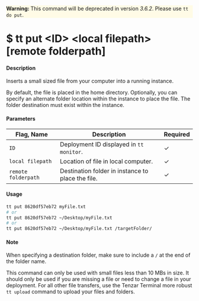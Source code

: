 <p style="background:#fffbe6"><b>Warning: </b>This command will be deprecated in version <i>3.6.2</i>. Please use <code>tt do put</code>.</p>

<h1 class="title">$ tt put &lt;ID&gt; &lt;local filepath&gt; [remote folderpath]</h1>

#### Description

Inserts a small sized file from your computer into a running instance.

By default, the file is placed in the home directory. Optionally, you can specify an alternate folder location within the instance to place the file. The folder destination must exist within the instance.

#### Parameters

| Flag, Name          | Description                                       | Required |
| ------------------- | ------------------------------------------------- | -------- |
| `ID`                | Deployment ID displayed in `tt monitor`.          | ✓        |
| `local filepath`    | Location of file in local computer.               | ✓        |
| `remote folderpath` | Destination folder in instance to place the file. | ✓        |

#### Usage

```bash
tt put 8620df57eb72 myFile.txt
# or
tt put 8620df57eb72 ~/Desktop/myFile.txt
# or
tt put 8620df57eb72 ~/Desktop/myFile.txt /targetFolder/
```

#### Note

When specifying a destination folder, make sure to include a `/` at the end of the folder name.

This command can only be used with small files less than 10 MBs in size. It should only be used if you are missing a file or need to change a file in your deployment. For all other file transfers, use the Tenzar Terminal more robust `tt upload` command to upload your files and folders.
